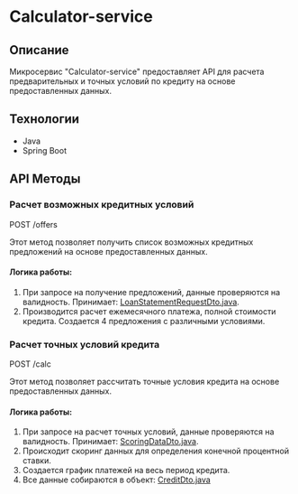 # Calculator-service

## Описание
Микросервис "Calculator-service" предоставляет API для расчета предварительных и точных условий по кредиту на основе предоставленных данных.

## Технологии
- Java
- Spring Boot

## API Методы

### Расчет возможных кредитных условий
POST /offers

Этот метод позволяет получить список возможных кредитных предложений на основе предоставленных данных.

#### Логика работы:
1. При запросе на получение предложений, данные проверяются на валидность. Принимает: [LoanStatementRequestDto.java](src%2Fmain%2Fjava%2Fru%2Fbank%2Fjd%2Fdto%2FLoanStatementRequestDto.java).
2. Производится расчет ежемесячного платежа, полной стоимости кредита. Создается 4 предложения с различными условиями.

### Расчет точных условий кредита
POST /calc

Этот метод позволяет рассчитать точные условия кредита на основе предоставленных данных.

#### Логика работы:
1. При запросе на расчет точных условий, данные проверяются на валидность. Принимает: [ScoringDataDto.java](src%2Fmain%2Fjava%2Fru%2Fbank%2Fjd%2Fdto%2FScoringDataDto.java).
2. Происходит скоринг данных для определения конечной процентной ставки.
3. Создается график платежей на весь период кредита.
4. Все данные собираются в объект: [CreditDto.java](src%2Fmain%2Fjava%2Fru%2Fbank%2Fjd%2Fdto%2FCreditDto.java)